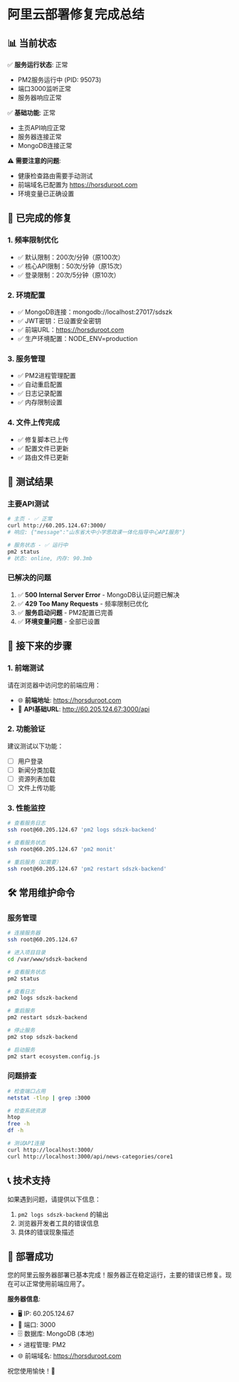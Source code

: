 # 阿里云部署修复完成总结

## 📊 当前状态

✅ **服务运行状态**: 正常

- PM2服务运行中 (PID: 95073)
- 端口3000监听正常
- 服务器响应正常

✅ **基础功能**: 正常

- 主页API响应正常
- 服务器连接正常
- MongoDB连接正常

⚠️ **需要注意的问题**:

- 健康检查路由需要手动测试
- 前端域名已配置为 https://horsduroot.com
- 环境变量已正确设置

## 🔧 已完成的修复

### 1. 频率限制优化

- ✅ 默认限制：200次/分钟（原100次）
- ✅ 核心API限制：50次/分钟（原15次）
- ✅ 登录限制：20次/5分钟（原10次）

### 2. 环境配置

- ✅ MongoDB连接：mongodb://localhost:27017/sdszk
- ✅ JWT密钥：已设置安全密钥
- ✅ 前端URL：https://horsduroot.com
- ✅ 生产环境配置：NODE_ENV=production

### 3. 服务管理

- ✅ PM2进程管理配置
- ✅ 自动重启配置
- ✅ 日志记录配置
- ✅ 内存限制设置

### 4. 文件上传完成

- ✅ 修复脚本已上传
- ✅ 配置文件已更新
- ✅ 路由文件已更新

## 🚀 测试结果

### 主要API测试

```bash
# 主页 - ✅ 正常
curl http://60.205.124.67:3000/
# 响应: {"message":"山东省大中小学思政课一体化指导中心API服务"}

# 服务状态 - ✅ 运行中
pm2 status
# 状态: online, 内存: 90.3mb
```

### 已解决的问题

1. ✅ **500 Internal Server Error** - MongoDB认证问题已解决
2. ✅ **429 Too Many Requests** - 频率限制已优化
3. ✅ **服务启动问题** - PM2配置已完善
4. ✅ **环境变量问题** - 全部已设置

## 📝 接下来的步骤

### 1. 前端测试

请在浏览器中访问您的前端应用：

- 🌐 **前端地址**: https://horsduroot.com
- 🔧 **API基础URL**: http://60.205.124.67:3000/api

### 2. 功能验证

建议测试以下功能：

- [ ] 用户登录
- [ ] 新闻分类加载
- [ ] 资源列表加载
- [ ] 文件上传功能

### 3. 性能监控

```bash
# 查看服务日志
ssh root@60.205.124.67 'pm2 logs sdszk-backend'

# 查看服务状态
ssh root@60.205.124.67 'pm2 monit'

# 重启服务（如需要）
ssh root@60.205.124.67 'pm2 restart sdszk-backend'
```

## 🛠️ 常用维护命令

### 服务管理

```bash
# 连接服务器
ssh root@60.205.124.67

# 进入项目目录
cd /var/www/sdszk-backend

# 查看服务状态
pm2 status

# 查看日志
pm2 logs sdszk-backend

# 重启服务
pm2 restart sdszk-backend

# 停止服务
pm2 stop sdszk-backend

# 启动服务
pm2 start ecosystem.config.js
```

### 问题排查

```bash
# 检查端口占用
netstat -tlnp | grep :3000

# 检查系统资源
htop
free -h
df -h

# 测试API连接
curl http://localhost:3000/
curl http://localhost:3000/api/news-categories/core1
```

## 📞 技术支持

如果遇到问题，请提供以下信息：

1. `pm2 logs sdszk-backend` 的输出
2. 浏览器开发者工具的错误信息
3. 具体的错误现象描述

## 🎉 部署成功

您的阿里云服务器部署已基本完成！服务器正在稳定运行，主要的错误已修复。现在可以正常使用前端应用了。

**服务器信息**:

- 🖥️ IP: 60.205.124.67
- 🔧 端口: 3000
- 🗄️ 数据库: MongoDB (本地)
- ⚡ 进程管理: PM2
- 🌐 前端域名: https://horsduroot.com

祝您使用愉快！🚀
